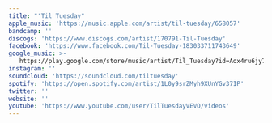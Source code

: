 ```yaml
---
title: "'Til Tuesday"
apple_music: 'https://music.apple.com/artist/til-tuesday/658057'
bandcamp: ''
discogs: 'https://www.discogs.com/artist/170791-Til-Tuesday'
facebook: 'https://www.facebook.com/Til-Tuesday-183033711743649'
google_music: >-
   https://play.google.com/store/music/artist/Til_Tuesday?id=Aox4ru6jy7nhr2gvuh5yy7ymej4
instagram: ''
soundcloud: 'https://soundcloud.com/tiltuesday'
spotify: 'https://open.spotify.com/artist/1L0y9srZMyh9XUnYGv37IP'
twitter: ''
website: ''
youtube: 'https://www.youtube.com/user/TilTuesdayVEVO/videos'
---
```

